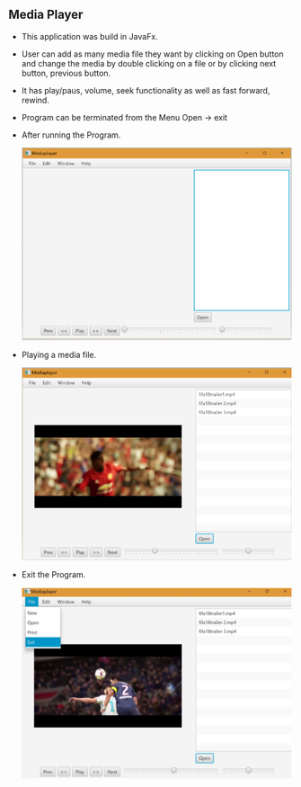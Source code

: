   ## Media Player

  * This application was build in JavaFx.
  * User can add as many media file they want by clicking on Open button and change the media by double clicking on a file or by clicking next button, previous button.
  * It has play/paus, volume, seek functionality as well as fast forward, rewind.
  * Program can be terminated from the Menu Open -> exit

  * After running the Program.

    <img src="images/img1.PNG" width="500">

  * Playing a media file.

    <img src="images/img2.PNG" width="500">


  * Exit the Program.

    <img src="images/img3.PNG" width="500">
